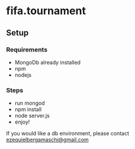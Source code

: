 # fifa.tournament

## Setup

### Requirements 
- MongoDb already installed
- npm
- nodejs

### Steps
- run mongod
- npm install
- node server.js
- enjoy!

If you would like a db environment, please contact ezequielbergamaschi@gmail.com
